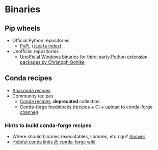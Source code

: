 # Binaries
## Pip wheels
- Official Python repositories
  - [PyPi](https://pypi.python.org), ([`simple` index](https://pypi.python.org/simple/))
- Unofficial repositories
  - [Unofficial Windows binaries for third-party Python extension packages by Christoph Gohlke](https://www.lfd.uci.edu/~gohlke/pythonlibs/)

## Conda recipes
- [Anaconda recipes](https://github.com/ContinuumIO/anaconda-recipes)
- Community recipes
  - [Conda recipes](https://github.com/conda/conda-recipes), **deprecated** collection
  - [Conda-forge feedstocks (recipes +  CI +  upload to conda-forge channel)](https://github.com/conda-forge/feedstocks)

### Hints to build conda-forge recipes
- Where should binaries (executables, libraries, etc.) go? [Answer](https://github.com/ContinuumIO/anaconda-issues/issues/233#issuecomment-69089266)
- [Helpful conda links @ conda-forge wiki](https://github.com/conda-forge/staged-recipes/wiki/Helpful-conda-links)
